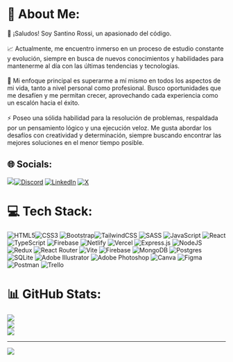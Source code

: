 # 💫 About Me:
👋 ¡Saludos! Soy Santino Rossi, un apasionado del código.<br><br>📈 Actualmente, me encuentro inmerso en un proceso de estudio constante y evolución, siempre en busca de nuevos conocimientos y habilidades para mantenerme al día con las últimas tendencias y tecnologías.<br><br>🚀 Mi enfoque principal es superarme a mí mismo en todos los aspectos de mi vida, tanto a nivel personal como profesional. Busco oportunidades que me desafíen y me permitan crecer, aprovechando cada experiencia como un escalón hacia el éxito.<br><br>⚡ Poseo una sólida habilidad para la resolución de problemas, respaldada por un pensamiento lógico y una ejecución veloz. Me gusta abordar los desafíos con creatividad y determinación, siempre buscando encontrar las mejores soluciones en el menor tiempo posible.


## 🌐 Socials:
<a href = "mailto:srossiprieto@gmail.com"><img src="https://img.shields.io/badge/-Gmail-%23333?style=for-the-badge&logo=gmail&logoColor=white" target="_blank"></a>[![Discord](https://img.shields.io/badge/Discord-%237289DA.svg?logo=discord&logoColor=white)](https://discord.gg/santirossip#6847) [![LinkedIn](https://img.shields.io/badge/LinkedIn-%230077B5.svg?logo=linkedin&logoColor=white)](https://linkedin.com/in/santino-rossi) [![X](https://img.shields.io/badge/X-black.svg?logo=X&logoColor=white)](https://x.com/_santirossip) 

# 💻 Tech Stack:
![HTML5](https://img.shields.io/badge/html5-%23E34F26.svg?style=for-the-badge&logo=html5&logoColor=white)![CSS3](https://img.shields.io/badge/css3-%231572B6.svg?style=for-the-badge&logo=css3&logoColor=white) ![Bootstrap](https://img.shields.io/badge/bootstrap-%238511FA.svg?style=for-the-badge&logo=bootstrap&logoColor=white)![TailwindCSS](https://img.shields.io/badge/tailwindcss-%2338B2AC.svg?style=for-the-badge&logo=tailwind-css&logoColor=white) ![SASS](https://img.shields.io/badge/SASS-hotpink.svg?style=for-the-badge&logo=SASS&logoColor=white) ![JavaScript](https://img.shields.io/badge/javascript-%23323330.svg?style=for-the-badge&logo=javascript&logoColor=%23F7DF1E) ![React](https://img.shields.io/badge/react-%2320232a.svg?style=for-the-badge&logo=react&logoColor=%2361DAFB) ![TypeScript](https://img.shields.io/badge/typescript-%23007ACC.svg?style=for-the-badge&logo=typescript&logoColor=white)  ![Firebase](https://img.shields.io/badge/firebase-%23039BE5.svg?style=for-the-badge&logo=firebase) ![Netlify](https://img.shields.io/badge/netlify-%23000000.svg?style=for-the-badge&logo=netlify&logoColor=#00C7B7) ![Vercel](https://img.shields.io/badge/vercel-%23000000.svg?style=for-the-badge&logo=vercel&logoColor=white)  ![Express.js](https://img.shields.io/badge/express.js-%23404d59.svg?style=for-the-badge&logo=express&logoColor=%2361DAFB) ![NodeJS](https://img.shields.io/badge/node.js-6DA55F?style=for-the-badge&logo=node.js&logoColor=white) ![Redux](https://img.shields.io/badge/redux-%23593d88.svg?style=for-the-badge&logo=redux&logoColor=white) ![React Router](https://img.shields.io/badge/React_Router-CA4245?style=for-the-badge&logo=react-router&logoColor=white) ![Vite](https://img.shields.io/badge/vite-%23646CFF.svg?style=for-the-badge&logo=vite&logoColor=white) ![Firebase](https://img.shields.io/badge/Firebase-039BE5?style=for-the-badge&logo=Firebase&logoColor=white) ![MongoDB](https://img.shields.io/badge/MongoDB-%234ea94b.svg?style=for-the-badge&logo=mongodb&logoColor=white) ![Postgres](https://img.shields.io/badge/postgres-%23316192.svg?style=for-the-badge&logo=postgresql&logoColor=white) ![SQLite](https://img.shields.io/badge/sqlite-%2307405e.svg?style=for-the-badge&logo=sqlite&logoColor=white) ![Adobe Illustrator](https://img.shields.io/badge/adobe%20illustrator-%23FF9A00.svg?style=for-the-badge&logo=adobe%20illustrator&logoColor=white) ![Adobe Photoshop](https://img.shields.io/badge/adobe%20photoshop-%2331A8FF.svg?style=for-the-badge&logo=adobe%20photoshop&logoColor=white) ![Canva](https://img.shields.io/badge/Canva-%2300C4CC.svg?style=for-the-badge&logo=Canva&logoColor=white) ![Figma](https://img.shields.io/badge/figma-%23F24E1E.svg?style=for-the-badge&logo=figma&logoColor=white) ![Postman](https://img.shields.io/badge/Postman-FF6C37?style=for-the-badge&logo=postman&logoColor=white) ![Trello](https://img.shields.io/badge/Trello-%23026AA7.svg?style=for-the-badge&logo=Trello&logoColor=white)
# 📊 GitHub Stats:
![](https://github-readme-stats.vercel.app/api?username=srossiprieto&theme=dark&hide_border=false&include_all_commits=false&count_private=false)<br/>
![](https://github-readme-streak-stats.herokuapp.com/?user=srossiprieto&theme=dark&hide_border=false)<br/>
![](https://github-readme-stats.vercel.app/api/top-langs/?username=srossiprieto&theme=dark&hide_border=false&include_all_commits=false&count_private=false&layout=compact)

---
[![](https://visitcount.itsvg.in/api?id=srossiprieto&icon=0&color=0)](https://visitcount.itsvg.in)

<!-- Proudly created with GPRM ( https://gprm.itsvg.in ) -->
